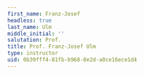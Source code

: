 ```yaml
---
first_name: Franz-Josef
headless: true
last_name: Ulm
middle_initial: ''
salutation: Prof.
title: Prof. Franz-Josef Ulm
type: instructor
uid: 0b39fff4-81fb-b968-8e2d-a0ce16ece1d4
---
```

